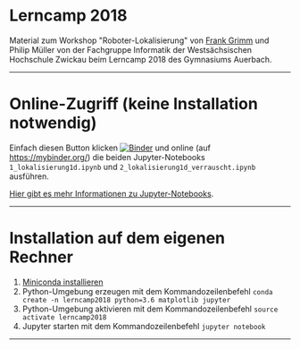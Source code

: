 # Lerncamp 2018

Material zum Workshop "Roboter-Lokalisierung" von [Frank Grimm](fh-zwickau.de/~fgr) und Philip Müller von der Fachgruppe Informatik der Westsächsischen Hochschule Zwickau beim Lerncamp 2018 des Gymnasiums Auerbach.

----

# Online-Zugriff (keine Installation notwendig)

Einfach diesen Button klicken [![Binder](https://mybinder.org/badge.svg)](https://mybinder.org/v2/gh/whzinformatik/lerncamp2018/master?filepath=jupyter_notebooks) und online (auf https://mybinder.org/) die beiden Jupyter-Notebooks `1_lokalisierung1d.ipynb` und `2_lokalisierung1d_verrauscht.ipynb` ausführen.

[Hier gibt es mehr Informationen zu Jupyter-Notebooks](http://nbviewer.jupyter.org/github/jupyter/notebook/blob/master/docs/source/examples/Notebook/Notebook%20Basics.ipynb#Overview-of-the-Notebook-UI).

----

# Installation auf dem eigenen Rechner

1. [Miniconda installieren](https://conda.io/miniconda.html)
2. Python-Umgebung erzeugen mit dem Kommandozeilenbefehl `conda create -n lerncamp2018 python=3.6 matplotlib jupyter`
3. Python-Umgebung aktivieren mit dem Kommandozeilenbefehl `source activate lerncamp2018`
4. Jupyter starten mit dem Kommandozeilenbefehl `jupyter notebook`

----
